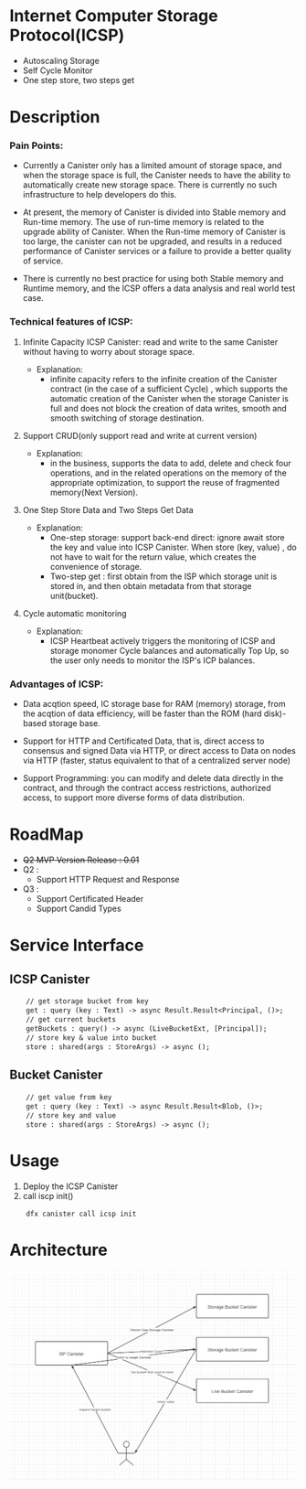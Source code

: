 # **Internet Computer Storage Protocol**(**ICSP**)
- Autoscaling Storage
- Self Cycle Monitor
- One step store, two steps get

# Description
### Pain Points:

* Currently a Canister only has a limited amount of storage space, and when the storage space is full, the Canister needs to have the ability to automatically create new storage space. There is currently no such infrastructure to help developers do this.

* At present, the memory of Canister is divided into Stable memory and Run-time memory. The use of run-time memory is related to the upgrade ability of Canister. When the Run-time memory of Canister is too large, the canister can not be upgraded, and results in a reduced performance of Canister services or a failure to provide a better quality of service.

* There is currently no best practice for using both Stable memory and Runtime memory, and the ICSP offers a data analysis and real world test case.

### Technical features of ICSP:
1. Infinite Capacity ICSP Canister: read and write to the same Canister without having to worry about storage space.
   * Explanation: 
     * infinite capacity refers to the infinite creation of the Canister contract (in the case of a sufficient Cycle) , which supports the automatic creation of the Canister when the storage Canister is full and does not block the creation of data writes, smooth and smooth switching of storage destination.

2. Support CRUD(only support read and write at current version)
   * Explanation: 
     * in the business, supports the data to add, delete and check four operations, and in the related operations on the memory of the appropriate optimization, to support the reuse of fragmented memory(Next Version).

3. One Step Store Data and Two Steps Get Data
   * Explanation:
     * One-step storage: support back-end direct: ignore await store the key and value into  ICSP Canister. When store (key, value) , do not have to wait for the return value, which creates the convenience of storage.
     * Two-step get : first obtain from the ISP which storage unit is stored in, and then obtain metadata from that storage unit(bucket).
4. Cycle automatic monitoring
   * Explanation: 
     * ICSP Heartbeat actively triggers the monitoring of ICSP and storage monomer Cycle balances and automatically Top Up, so the user only needs to monitor the ISP's ICP balances.

### Advantages of ICSP:
* Data acqtion speed, IC storage base for RAM (memory) storage, from the acqtion of data efficiency, will be faster than the ROM (hard disk)-based storage base.

* Support for HTTP and Certificated Data, that is, direct access to consensus and signed Data via HTTP, or direct access to Data on nodes via HTTP (faster, status equivalent to that of a centralized server node)

* Support Programming: you can modify and delete data directly in the contract, and through the contract access restrictions, authorized access, to support more diverse forms of data distribution.

# RoadMap
- ~~Q2 MVP Version Release : 0.01~~ 
- Q2 :
  - Support HTTP Request and Response
- Q3 : 
  - Support Certificated Header
  - Support Candid Types

# Service Interface
## ICSP Canister

```motoko
    // get storage bucket from key
    get : query (key : Text) -> async Result.Result<Principal, ()>;
    // get current buckets
    getBuckets : query() -> async (LiveBucketExt, [Principal]);
    // store key & value into bucket
    store : shared(args : StoreArgs) -> async ();
```

## Bucket Canister

```motoko
    // get value from key
    get : query (key : Text) -> async Result.Result<Blob, ()>;
    // store key and value
    store : shared(args : StoreArgs) -> async ();
```

# Usage 
1. Deploy the ICSP Canister
2. call iscp init()
```shell
    dfx canister call icsp init
```

# Architecture
![avatar](ICSP.jpeg)
